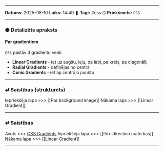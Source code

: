 ___

**Datums:** 2025-08-10
**Laiks:** 14:49
❚ **Tagi:** #css
⌬ **Priekšmets:**  `CSS`

---
### ⬢ Detalizēts apraksts
#### Par gradientiem

`CSS` pastāv 3 gradientu veidi:

- **Linear Gradients** - iet uz augšu, leju, pa labi, pa kreis, pa diagonāli;
- **Radial Gradients** - definējas no centra
- **Conic Gradients** - iet ap centrālo punktu

---
### ⇄ Saistības (strukturēts)

Iepriekšēja lapa >>> [[Par background image]]
Nākama lapa >>> [[Linear Gradient]]

---
### ⇄ Saistības

Avots >>> [CSS Gradients](https://www.w3schools.com/css/css3_gradients.asp)
Iepriekšēja lapa >>> [[flex-direction īpatnības]]
Nākama lapa >>> [[Linear Gradient]]

---